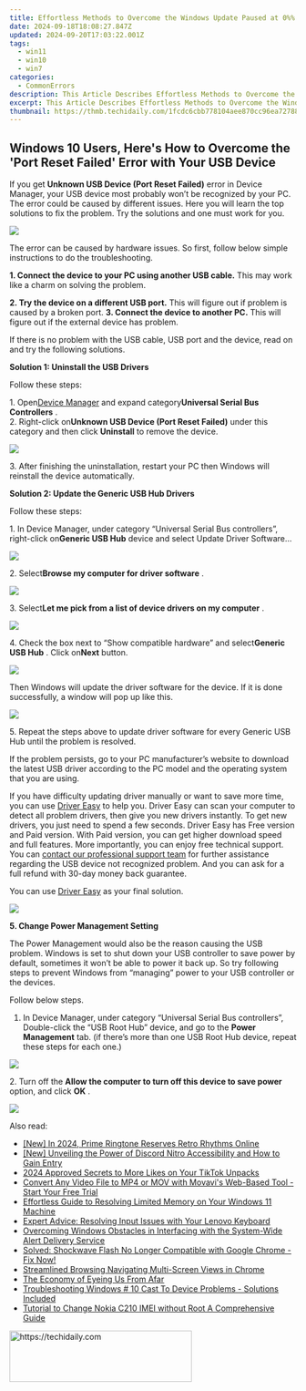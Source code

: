 ```yaml
---
title: Effortless Methods to Overcome the Windows Update Paused at 0%% Hurdle
date: 2024-09-18T18:08:27.847Z
updated: 2024-09-20T17:03:22.001Z
tags:
  - win11
  - win10
  - win7
categories:
  - CommonErrors
description: This Article Describes Effortless Methods to Overcome the Windows Update Paused at 0%% Hurdle
excerpt: This Article Describes Effortless Methods to Overcome the Windows Update Paused at 0%% Hurdle
thumbnail: https://thmb.techidaily.com/1fcdc6cbb778104aee870cc96ea727883cbb745be14bb05420507854521a636d.jpg
---
```


## Windows 10 Users, Here's How to Overcome the 'Port Reset Failed' Error with Your USB Device

 If you get **Unknown USB Device (Port Reset Failed)** error in Device Manager, your USB device most probably won’t be recognized by your PC. The error could be caused by different issues. Here you will learn the top solutions to fix the problem. Try the solutions and one must work for you.

![](https://images.drivereasy.com/wp-content/uploads/2016/10/img_5800776f4e2c0.jpg)

 The error can be caused by hardware issues. So first, follow below simple instructions to do the troubleshooting.

**1\. Connect the device to your PC using another USB cable.** This may work like a charm on solving the problem.

**2\. Try the device on a different USB port.** This will figure out if problem is caused by a broken port.
**3\. Connect the device to another PC.** This will figure out if the external device has problem.

 If there is no problem with the USB cable, USB port and the device, read on and try the following solutions.

**Solution 1: Uninstall the USB Drivers**

Follow these steps:

 1\. Open[Device Manager](https://tools.techidaily.com/drivereasy/download/) and expand category**Universal Serial Bus Controllers** .  
 2\. Right-click on**Unknown USB Device (Port Reset Failed)** under this category and then click **Uninstall** to remove the device.

![](https://images.drivereasy.com/wp-content/uploads/2016/10/img_58008bc046cc6.jpg)

 3\. After finishing the uninstallation, restart your PC then Windows will reinstall the device automatically.

**Solution 2: Update the Generic USB Hub Drivers**

 Follow these steps:

 1\. In Device Manager, under category “Universal Serial Bus controllers”, right-click on**Generic USB Hub** device and select Update Driver Software…

![](https://images.drivereasy.com/wp-content/uploads/2016/10/img_5800917567e49.jpg)

 2\. Select**Browse my computer for driver software** .

![](https://images.drivereasy.com/wp-content/uploads/2017/09/img_59ba30bb3336f.png)

 3\. Select**Let me pick from a list of device drivers on my computer** .

![](https://images.drivereasy.com/wp-content/uploads/2017/09/img_59ba30ea9e511.png)

 4\. Check the box next to “Show compatible hardware” and select**Generic USB Hub** . Click on**Next** button.

![](https://images.drivereasy.com/wp-content/uploads/2017/09/img_59ba312822f8b.png)

 Then Windows will update the driver software for the device. If it is done successfully, a window will pop up like this.

![](https://images.drivereasy.com/wp-content/uploads/2017/09/img_59ba314393778.png)

 5\. Repeat the steps above to update driver software for every Generic USB Hub until the problem is resolved.

 If the problem persists, go to your PC manufacturer’s website to download the latest USB driver according to the PC model and the operating system that you are using.
  
 If you have difficulty updating driver manually or want to save more time, you can use [Driver Easy](https://tools.techidaily.com/drivereasy/download/)  to help you. Driver Easy can scan your computer to detect all problem drivers, then give you new drivers instantly. To get new drivers, you just need to spend a few seconds. Driver Easy has Free version and Paid version. With Paid version, you can get higher download speed and full features. More importantly, you can enjoy free technical support. You can [contact our professional support team](https://tools.techidaily.com/drivereasy/download/)  for further assistance regarding the USB device not recognized problem. And you can ask for a full refund with 30-day money back guarantee.

You can use [Driver Easy](https://tools.techidaily.com/drivereasy/download/)  as your final solution.

![](https://images.drivereasy.com/wp-content/uploads/2017/03/Driver-Easy-Scan-Needed.jpg)

 **5\. Change Power Management Setting**

 The Power Management would also be the reason causing the USB problem. Windows is set to shut down your USB controller to save power by default, sometimes it won’t be able to power it back up. So try following steps to prevent Windows from “managing” power to your USB controller or the devices.

Follow below steps.

1. In Device Manager, under category “Universal Serial Bus controllers”,  
 Double-click the “USB Root Hub” device, and go to the **Power Management**  tab. (if there’s more than one USB Root Hub device, repeat these steps for each one.)  

![](https://images.drivereasy.com/wp-content/uploads/2017/09/img_59ba31da19f02.jpg)

2\. Turn off the **Allow the computer to turn off this device to save power** option, and click **OK** .

![](https://images.drivereasy.com/wp-content/uploads/2017/09/img_59ba31b753d11.png)

<ins class="adsbygoogle"
     style="display:block"
     data-ad-format="autorelaxed"
     data-ad-client="ca-pub-7571918770474297"
     data-ad-slot="1223367746"></ins>

<ins class="adsbygoogle"
     style="display:block"
     data-ad-client="ca-pub-7571918770474297"
     data-ad-slot="8358498916"
     data-ad-format="auto"
     data-full-width-responsive="true"></ins>

<span class="atpl-alsoreadstyle">Also read:</span>
<div><ul>
<li><a href="https://fox-helps.techidaily.com/new-in-2024-prime-ringtone-reserves-retro-rhythms-online/"><u>[New] In 2024, Prime Ringtone Reserves Retro Rhythms Online</u></a></li>
<li><a href="https://discord-videos.techidaily.com/new-unveiling-the-power-of-discord-nitro-accessibility-and-how-to-gain-entry/"><u>[New] Unveiling the Power of Discord Nitro Accessibility and How to Gain Entry</u></a></li>
<li><a href="https://fox-info.techidaily.com/2024-approved-secrets-to-more-likes-on-your-tiktok-unpacks/"><u>2024 Approved Secrets to More Likes on Your TikTok Unpacks</u></a></li>
<li><a href="https://some-techniques.techidaily.com/convert-any-video-file-to-mp4-or-mov-with-movavis-web-based-tool-start-your-free-trial/"><u>Convert Any Video File to MP4 or MOV with Movavi's Web-Based Tool - Start Your Free Trial</u></a></li>
<li><a href="https://common-error.techidaily.com/effortless-guide-to-resolving-limited-memory-on-your-windows-11-machine/"><u>Effortless Guide to Resolving Limited Memory on Your Windows 11 Machine</u></a></li>
<li><a href="https://common-error.techidaily.com/expert-advice-resolving-input-issues-with-your-lenovo-keyboard/"><u>Expert Advice: Resolving Input Issues with Your Lenovo Keyboard</u></a></li>
<li><a href="https://common-error.techidaily.com/overcoming-windows-obstacles-in-interfacing-with-the-system-wide-alert-delivery-service/"><u>Overcoming Windows Obstacles in Interfacing with the System-Wide Alert Delivery Service</u></a></li>
<li><a href="https://common-error.techidaily.com/solved-shockwave-flash-no-longer-compatible-with-google-chrome-fix-now/"><u>Solved: Shockwave Flash No Longer Compatible with Google Chrome - Fix Now!</u></a></li>
<li><a href="https://extra-lessons.techidaily.com/streamlined-browsing-navigating-multi-screen-views-in-chrome/"><u>Streamlined Browsing Navigating Multi-Screen Views in Chrome</u></a></li>
<li><a href="https://facebook.techidaily.com/the-economy-of-eyeing-us-from-afar/"><u>The Economy of Eyeing Us From Afar</u></a></li>
<li><a href="https://common-error.techidaily.com/troubleshooting-windows-10-cast-to-device-problems-solutions-included/"><u>Troubleshooting Windows # 10 Cast To Device Problems - Solutions Included</u></a></li>
<li><a href="https://sim-unlock.techidaily.com/tutorial-to-change-nokia-c210-imei-without-root-a-comprehensive-guide-by-drfone-android/"><u>Tutorial to Change Nokia C210 IMEI without Root A Comprehensive Guide</u></a></li>
</ul></div>

<!-- affiliate ads begin -->
<a href="https://bluettius.sjv.io/c/5597632/2139117/17108" target="_top" id="2139117">
  <img src="//a.impactradius-go.com/display-ad/17108-2139117" border="0" alt="https://techidaily.com" width="320" height="90"/>
</a>
<img height="0" width="0" src="https://bluettius.sjv.io/i/5597632/2139117/17108" style="position:absolute;visibility:hidden;" border="0" />
<!-- affiliate ads end -->

